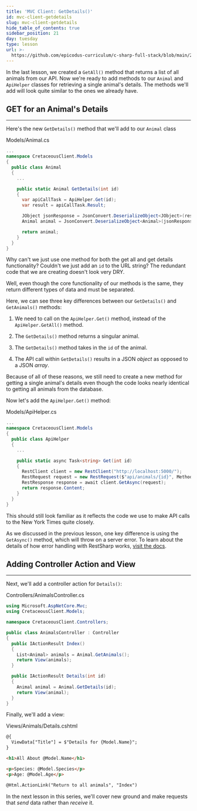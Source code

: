 ```yaml
---
title: 'MVC Client: GetDetails()'
id: mvc-client-getdetails
slug: mvc-client-getdetails
hide_table_of_contents: true
sidebar_position: 21
day: tuesday
type: lesson
url: >-
  https://github.com/epicodus-curriculum/c-sharp-full-stack/blob/main/2b_client_get_details.md
---
```


In the last lesson, we created a `GetAll()` method that returns a list of all animals from our API. Now we're ready to add methods to our `Animal` and `ApiHelper` classes for retrieving a single animal's details. The methods we'll add will look quite similar to the ones we already have.

## GET for an Animal's Details
---

Here's the new `GetDetails()` method that we'll add to our `Animal` class

<div class="filename">Models/Animal.cs</div>

```csharp
...
namespace CretaceousClient.Models
{
  public class Animal
  {
    ...

    public static Animal GetDetails(int id)
    {
      var apiCallTask = ApiHelper.Get(id);
      var result = apiCallTask.Result;

      JObject jsonResponse = JsonConvert.DeserializeObject<JObject>(result);
      Animal animal = JsonConvert.DeserializeObject<Animal>(jsonResponse.ToString());

      return animal;
    }
  }
}
```

Why can't we just use one method for both the get all and get details functionality? Couldn't we just add an `id` to the URL string? The redundant code that we are creating doesn't look very DRY. 

Well, even though the core functionality of our methods is the same, they return different types of data and must be separated.

Here, we can see three key differences between our `GetDetails()` and `GetAnimals()` methods:

1. We need to call on the `ApiHelper.Get()` method, instead of the `ApiHelper.GetAll()` method.

2. The `GetDetails()` method returns a singular animal.

3. The `GetDetails()` method takes in the `id` of the animal.

4. The API call within `GetDetails()` results in a JSON _object_ as opposed to a JSON _array_.

Because of all of these reasons, we still need to create a new method for getting a single animal's details even though the code looks nearly identical to getting all animals from the database.

Now let's add the `ApiHelper.Get()` method:

<div class="filename">Models/ApiHelper.cs</div>

```csharp
...
namespace CretaceousClient.Models
{
  public class ApiHelper
  {
    ...

    public static async Task<string> Get(int id)
    {
      RestClient client = new RestClient("http://localhost:5000/");
      RestRequest request = new RestRequest($"api/animals/{id}", Method.Get);
      RestResponse response = await client.GetAsync(request);
      return response.Content;
    }
  }
}
```

This should still look familiar as it reflects the code we use to make API calls to the New York Times quite closely. 

As we discussed in the previous lesson, one key difference is using the `GetAsync()` method, which will throw on a server error. To learn about the details of how error handling with RestSharp works, [visit the docs](https://restsharp.dev/error-handling.html). 

## Adding Controller Action and View
---

Next, we'll add a controller action for `Details()`:

<div class="filename">Controllers/AnimalsController.cs</div>

```csharp
using Microsoft.AspNetCore.Mvc;
using CretaceousClient.Models;

namespace CretaceousClient.Controllers;

public class AnimalsController : Controller
{
  public IActionResult Index()
  {
    List<Animal> animals = Animal.GetAnimals();
    return View(animals);
  }

  public IActionResult Details(int id)
  {
    Animal animal = Animal.GetDetails(id);
    return View(animal);
  }
}
```

Finally, we'll add a view:

<div class="filename">Views/Animals/Details.cshtml</div>

```html
@{
  ViewData["Title"] = $"Details for {Model.Name}";
}

<h1>All About @Model.Name</h1>

<p>Species: @Model.Species</p>
<p>Age: @Model.Age</p>

@Html.ActionLink("Return to all animals", "Index")
```

In the next lesson in this series, we'll cover new ground and make requests that _send_ data rather than _receive_ it.